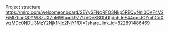 Project structure
https://miro.com/welcomeonboard/SEYySFNoRFQ3Nkp5REQyNnl0OVF4V2FiMlZhanQ0YW8zUXZnMWhudk9ZZUVQeXB0bUtjdnhJeE44cmJOYmhCdXwzMDc0NDU3MzY2Njk1Njc2NjY1fDI=?share_link_id=822891486469
